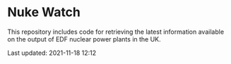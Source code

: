 # Nuke Watch

This repository includes code for retrieving the latest information available on the output of EDF nuclear power plants in the UK.

Last updated: 2021-11-18 12:12